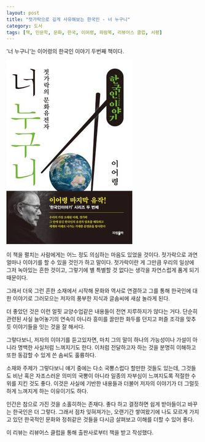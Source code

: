 ```yaml
---
layout: post
title: "젓가락으로 깊게 사유해보는 한국인 - 너 누구니"
category: 도서
tags: [책, 인문학, 문화, 한국, 이어령, 파람북, 리뷰어스 클럽, 서평]
---
```


'너 누구니'는
이어령의 한국인 이야기 두번째 책이다.

![표지](/images/book/korean-story-2-who-are-you-book-h480.jpg)

이 책을 펼치는 사람에게는 어느 정도 의심하는 마음도 있었을 것이다.
젓가락으로 과연 얼마나 이야기를 할 수 있을 것인가 하고 말이다.
젓가락이란 게 그만큼 우리의 일상에 그저 녹아있는 흔한 것이고,
그렇기에 별 특별할 것 없다는 생각을 자연스럽게 품게 되기 때문이다.

그래서 더욱 그런 흔한 소재에서 시작해
문화와 역사로 연결하고
그를 통해 한국인에 대한 이야기로 그러모으는
저자의 풍부한 지식과 글솜씨에 새삼 놀라게 된다.

더 좋았던 것은 이런 얼핏 교양수업같은 내용들이 전연 지루하지가 않다는 거다.
단순히 관련된 사실 늘어놓기의 연속이 아니라
흥미를 끌만한 화두를 던지고
퍼즐 조각을 맞추듯 이야기들을 잇는 것을 잘 해서다.

그렇다보니, 저자의 이야기를 듣고있자면,
마치 그의 말이 하나의 가능성이나 가설이 아니라
명백한 사실처럼 느껴지기도 한다.
이처럼 전달하고자 하는 것을 분명히 이해하고 또한 동감할 수 있게 쓴 솜씨도 훌륭하다.

소재와 주제가 그렇다보니 얘기 중에는 다소 국뽕스럽다 할만한 것들도 있는데,
그것들도 비난 혹은 자조스러운 의미의 국뽕이 아니라
일종의 자부심이 느껴지도록 적절한 수위를 지킨 것도 좋다.
이것은 사실에 기반한 내용들과 더불어
저자의 이야기가 더 그럴듯하게 느껴지게 하는 이유이기도 하다.

인간은 참으로 가진 것을 소홀히하는 존재다.
좋다 하고 결정하면 쉽게 받아들이고 바꾸는 한국인은 더 그렇다.
그래서 점차 잊혀져가는,
오랜기간 쌓여왔기에 나도 모르게 가지고 있던 한국적인 문화와 정취같은 것들을
다시금 살펴보고 이해를 더할 수 있어 좋다.



<div class="im im-info">
이 리뷰는 리뷰어스 클럽을 통해 출판사로부터 책을 받고 작성했다.
</div>
